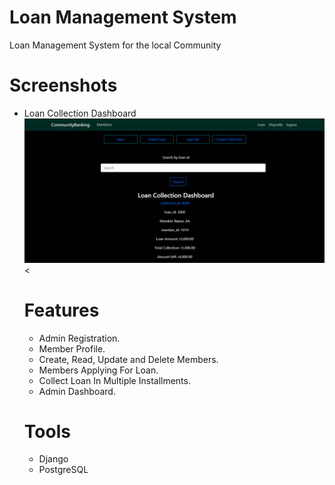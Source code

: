 # Loan Management System

Loan Management System for the local Community

# Screenshots

<ul>
<li>Loan Collection Dashboard</li>
<img src="loanManagement/images/loan-home.png">
<

# Features

- Admin Registration.
- Member Profile.
- Create, Read, Update and Delete Members.
- Members Applying For Loan.
- Collect Loan In Multiple Installments.
- Admin Dashboard.

# Tools

- Django
- PostgreSQL
